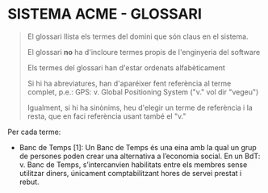 ﻿# SISTEMA ACME - GLOSSARI #

> El glossari llista els termes del domini que són claus en el sistema. 
> 
> El glossari **no** ha d'incloure termes propis de l'enginyeria del software
> 
> Els termes del glossari han d'estar ordenats alfabèticament
> 
> Si hi ha abreviatures, han d'aparéixer fent referència al terme complet, p.e.: GPS: v. Global Positioning System ("v." vol dir "vegeu")
>
> Igualment, si hi ha sinònims, heu d'elegir un terme de referència i la resta, que en faci referència usant també el "v."


Per cada terme:

- Banc de Temps [1]: Un Banc de Temps és una eina amb la qual un grup de persones poden crear una alternativa a l’economia social. En un BdT: v. Banc de Temps, s’intercanvien habilitats entre els membres sense utilitzar diners, únicament comptabilitzant hores de servei prestat i rebut.
